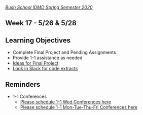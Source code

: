 [_Bush School IDMD Spring Semester 2020_](https://chandrunarayan.github.io/idmd/)

## Week 17 - 5/26 & 5/28

## Learning Objectives
* Complete Final Project and Pending Assignments
* Provide 1-1 assistance as needed
* [Ideas for Final Project](../week15/plan/inspiration.md)
* [Look in Slack for code extracts](https://idmd2020.slack.com)

## Reminders
* 1-1 Conferences
    *    [Please schedule 1-1 Wed Conferences here](https://calendly.com/chandru-narayan/conf_wed_idmd_a_block)
    *    [Please schedule 1-1 Mon-Tue-Thu-Fri Conferences here](https://calendly.com/chandru-narayan/conf_montuethufri)
